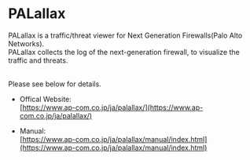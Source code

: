 # PALallax

PALallax is a traffic/threat viewer for Next Generation Firewalls(Palo Alto Networks).<br>
PALallax collects the log of the next-generation firewall, to visualize the traffic and threats.

<br>
Please see below for details.

+ Offical Website:<br>
[https://www.ap-com.co.jp/ja/palallax/](https://www.ap-com.co.jp/ja/palallax/)

+ Manual:<br>
[https://www.ap-com.co.jp/ja/palallax/manual/index.html](https://www.ap-com.co.jp/ja/palallax/manual/index.html)
